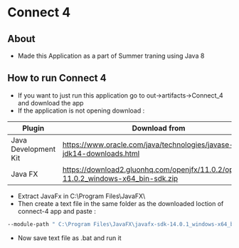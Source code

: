 # Connect 4
## About 
- Made this Application as a part of Summer traning using Java 8

## How to run Connect 4 
- If you want to just run this application go to out->artifacts->Connect_4 and download the app
- If the application is not opening download : 

| Plugin | Download from |
| ------ | ------ |
| Java Development Kit | https://www.oracle.com/java/technologies/javase-jdk14-downloads.html |
| Java FX | https://download2.gluonhq.com/openjfx/11.0.2/openjfx-11.0.2_windows-x64_bin-sdk.zip |

- Extract JavaFx  in C:\Program Files\JavaFX\
- Then create a text file in the same folder as the downloaded loction of connect-4 app and paste : 
```sh
--module-path " C:\Program Files\JavaFX\javafx-sdk-14.0.1_windows-x64_bin-sdk\javafx-sdk-14.0.1\lib" --add-modules javafx.controls,javafx.fxml  
```
- Now save text file as .bat and run it 
